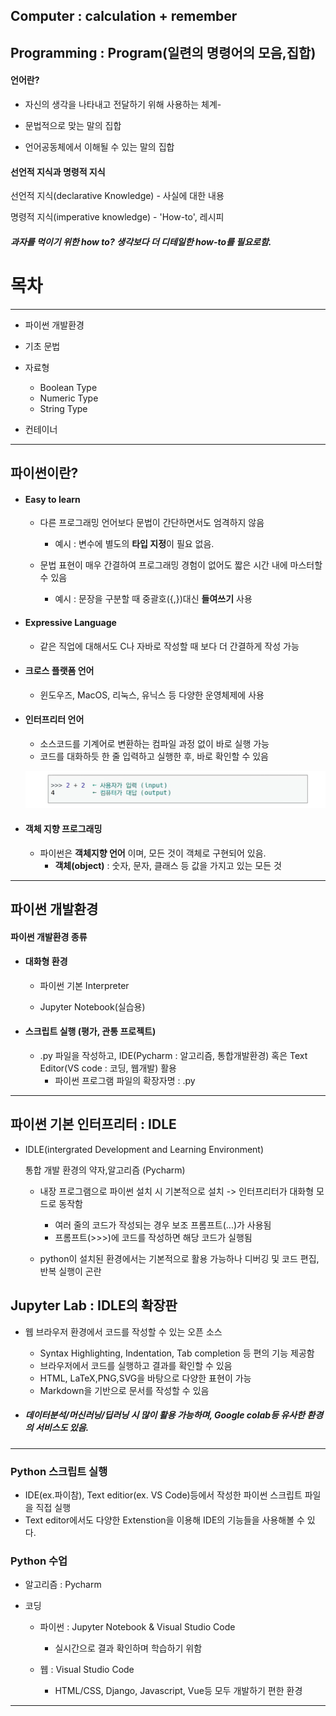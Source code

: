 ## Computer : calculation + remember

## Programming : Program(일련의 명령어의 모음,집합)



#### 언어란?

- 자신의 생각을 나타내고 전달하기 위해 사용하는 체계-
- 문법적으로 맞는 말의 집합

- 언어공동체에서 이해될 수 있는 말의 집합



#### 선언적 지식과 명령적 지식

선언적 지식(declarative Knowledge) - 사실에 대한 내용

명령적 지식(imperative knowledge) - 'How-to', 레시피

##### 과자를 먹이기 위한 how to? 생각보다 더 디테일한 how-to를 필요로함.



# 목차

----

- 파이썬 개발환경
- 기초 문법
- 자료형
  - Boolean Type
  - Numeric Type
  - String Type

- 컨테이너

---



## 파이썬이란?

- #### Easy to learn

  - 다른 프로그래밍 언어보다 문법이 간단하면서도 엄격하지 않음
    - 예시 : 변수에 별도의 **타입 지정**이 필요 없음.

  - 문법 표현이 매우 간결하여 프로그래밍 경험이 없어도 짧은 시간 내에 마스터할 수 있음
    - 예시 : 문장을 구분할 때 중괄호({,})대신 **들여쓰기** 사용

- #### Expressive Language

  - 같은 직업에 대해서도 C나 자바로 작성할 때 보다 더 간결하게 작성 가능 

    

- #### 크로스 플랫폼 언어

  - 윈도우즈, MacOS, 리눅스, 유닉스 등 다양한 운영체제에 사용

    

- #### 인터프리터 언어

  - 소스코드를 기계어로 변환하는 컴파일 과정 없이 바로 실행 가능 
  - 코드를 대화하듯 한 줄 입력하고 실행한 후, 바로 확인할 수 있음

  ![image-20220118194824300](20220117_파이썬개발환경.assets/image-20220118194824300.png)



- #### 객체 지향 프로그래밍 
  
  - 파이썬은 **객체지향 언어** 이며, 모든 것이 객체로 구현되어 있음. 
    - **객체(object)** : 숫자, 문자, 클래스 등 값을 가지고 있는 모든 것 

----



## 파이썬 개발환경

#### 파이썬 개발환경 종류

- #### 대화형 환경
  
  - 파이썬 기본 Interpreter
  
  - Jupyter Notebook(실습용)
  
    
  
- #### 스크립트 실행 (평가, 관통 프로젝트)
  
  - .py 파일을 작성하고, IDE(Pycharm : 알고리즘, 통합개발환경) 혹은 Text Editor(VS code : 코딩, 웹개발) 활용
    - 파이썬 프로그램 파일의 확장자명 : .py

----



## 파이썬 기본 인터프리터 : IDLE

- IDLE(intergrated Development and Learning Environment)

  통합 개발 환경의 약자,알고리즘  (Pycharm)

  - 내장 프로그램으로 파이썬 설치 시 기본적으로 설치 -> 인터프리터가 대화형 모드로 동작함 
    - 여러 줄의 코드가 작성되는 경우 보조 프롬프트(...)가 사용됨
    - 프롬프트(>>>)에 코드를 작성하면 해당 코드가 실행됨 
  
  - python이 설치된 환경에서는 기본적으로 활용 가능하나 디버깅 및 코드 편집, 반복 실행이 곤란

  

## Jupyter Lab : IDLE의 확장판

- 웹 브라우저 환경에서 코드를 작성할 수 있는 오픈 소스
  - Syntax Highlighting, Indentation, Tab completion 등 편의 기능 제공함
  - 브라우저에서 코드를 실행하고 결과를 확인할 수 있음
  - HTML, LaTeX,PNG,SVG을 바탕으로 다양한 표현이 가능
  - Markdown을 기반으로 문서를 작성할 수 있음

- ##### 데이터분석/머신러닝/딥러닝 시 많이 활용 가능하며, Google colab등 유사한 환경의 서비스도 있음.

-----

### Python 스크립트 실행

- IDE(ex.파이참), Text editior(ex. VS Code)등에서 작성한 파이썬 스크립트 파일을 직접 실행
- Text editor에서도 다양한 Extenstion을 이용해 IDE의 기능들을 사용해볼 수 있다.



### Python 수업 

- 알고리즘 : Pycharm

- 코딩

  - 파이썬 : Jupyter Notebook & Visual Studio Code
    - 실시간으로 결과 확인하며 학습하기 위함

  - 웹 : Visual Studio Code
    - HTML/CSS, Django, Javascript, Vue등 모두 개발하기 편한 환경

----

